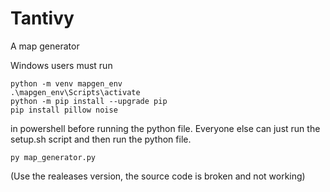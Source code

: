 # Tantivy
A map generator


Windows users must run

```
python -m venv mapgen_env
.\mapgen_env\Scripts\activate
python -m pip install --upgrade pip
pip install pillow noise
```
in powershell before running the python file. Everyone else can just run the setup.sh script and then run the python file.

```
py map_generator.py
```

(Use the realeases version, the source code is broken and not working)
